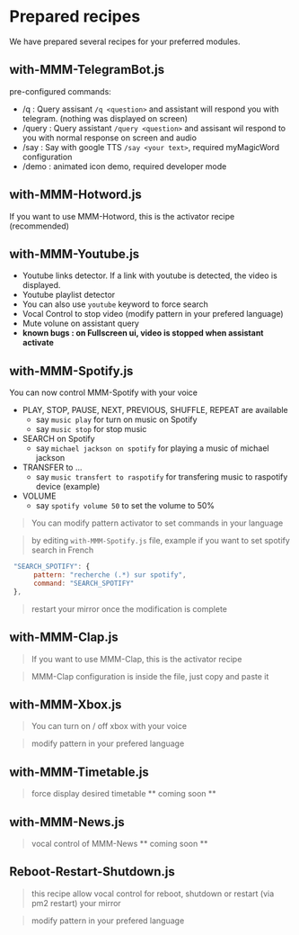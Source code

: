 # Prepared recipes

We have prepared several recipes for your preferred modules.

## with-MMM-TelegramBot.js
 pre-configured commands:
 - /q : Query assisant `/q <question>` and assistant will respond you with telegram. (nothing was displayed on screen)
 - /query : Query assistant `/query <question>` and assisant wil respond to you with normal response on screen and audio
 - /say : Say with google TTS `/say <your text>`, required myMagicWord configuration
 - /demo : animated icon demo, required developer mode

## with-MMM-Hotword.js
If you want to use MMM-Hotword, this is the activator recipe (recommended)

## with-MMM-Youtube.js
 - Youtube links detector. If a link with youtube is detected, the video is displayed.
 - Youtube playlist detector
 - You can also use `youtube` keyword to force search
 - Vocal Control to stop video (modify pattern in your prefered language)
 - Mute volune on assistant query
 - **known bugs : on Fullscreen ui, video is stopped when assistant activate**

## with-MMM-Spotify.js
 You can now control MMM-Spotify with your voice
 - PLAY, STOP, PAUSE, NEXT, PREVIOUS, SHUFFLE, REPEAT are available
   - say `music play` for turn on music on Spotify
   - say `music stop` for stop music
 - SEARCH on Spotify
   - say `michael jackson on spotify` for playing a music of michael jackson
 - TRANSFER to ...
   - say `music transfert to raspotify` for transfering music to raspotify device (example)
 - VOLUME
   - say `spotify volume 50` to set the volume to 50%

> You can modify pattern activator to set commands in your language

> by editing `with-MMM-Spotify.js` file, example if you want to set spotify search in French
```js
 "SEARCH_SPOTIFY": {
      pattern: "recherche (.*) sur spotify",
      command: "SEARCH_SPOTIFY"
 },
```
> restart your mirror once the modification is complete

## with-MMM-Clap.js
> If you want to use MMM-Clap, this is the activator recipe

> MMM-Clap configuration is inside the file, just copy and paste it

## with-MMM-Xbox.js
> You can turn on / off xbox with your voice

> modify pattern in your prefered language

## with-MMM-Timetable.js
> force display desired timetable
** coming soon **
## with-MMM-News.js
> vocal control of MMM-News
** coming soon **

## Reboot-Restart-Shutdown.js
> this recipe allow vocal control for reboot, shutdown or restart (via pm2 restart) your mirror

> modify pattern in your prefered language